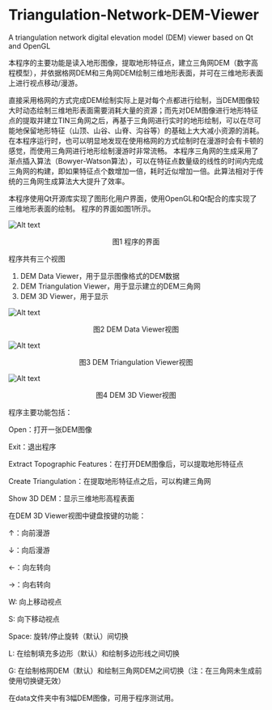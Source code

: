 # Triangulation-Network-DEM-Viewer
A triangulation network digital elevation model (DEM) viewer based on Qt and OpenGL

本程序的主要功能是读入地形图像，提取地形特征点，建立三角网DEM（数字高程模型），并依据格网DEM和三角网DEM绘制三维地形表面，并可在三维地形表面上进行视点移动/漫游。

直接采用格网的方式完成DEM绘制实际上是对每个点都进行绘制，当DEM图像较大时动态绘制三维地形表面需要消耗大量的资源；而先对DEM图像进行地形特征点的提取并建立TIN三角网之后，再基于三角网进行实时的地形绘制，可以在尽可能地保留地形特征（山顶、山谷、山脊、沟谷等）的基础上大大减小资源的消耗。在本程序运行时，也可以明显地发现在使用格网的方式绘制时在漫游时会有卡顿的感觉，而使用三角网进行地形绘制漫游时非常流畅。
本程序三角网的生成采用了渐点插入算法（Bowyer-Watson算法），可以在特征点数量级的线性的时间内完成三角网的构建，即如果特征点个数增加一倍，耗时近似增加一倍。此算法相对于传统的三角网生成算法大大提升了效率。

本程序使用Qt开源库实现了图形化用户界面，使用OpenGL和Qt配合的库实现了三维地形表面的绘制。
程序的界面如图1所示。

![Alt text](https://raw.githubusercontent.com/zhengyuan-liu/Triangulation-Network-DEM-Viewer/master/demo/1.png)

<p align = "center">图1 程序的界面</p>

程序共有三个视图
1.	DEM Data Viewer，用于显示图像格式的DEM数据
2.	DEM Triangulation Viewer，用于显示建立的DEM三角网
3.	DEM 3D Viewer，用于显示

![Alt text](https://raw.githubusercontent.com/zhengyuan-liu/Triangulation-Network-DEM-Viewer/master/demo/2.png)

<p align = "center">图2 DEM Data Viewer视图</p>

![Alt text](https://raw.githubusercontent.com/zhengyuan-liu/Triangulation-Network-DEM-Viewer/master/demo/3.png)

<p align = "center">图3 DEM Triangulation Viewer视图</p>

![Alt text](https://raw.githubusercontent.com/zhengyuan-liu/Triangulation-Network-DEM-Viewer/master/demo/4.png)

<p align = "center">图4 DEM 3D Viewer视图</p>

程序主要功能包括：

Open：打开一张DEM图像

Exit：退出程序

Extract Topographic Features：在打开DEM图像后，可以提取地形特征点

Create Triangulation：在提取地形特征点之后，可以构建三角网

Show 3D DEM：显示三维地形高程表面

在DEM 3D Viewer视图中键盘按键的功能：

↑：向前漫游

↓：向后漫游

←：向左转向

→：向右转向

W: 向上移动视点

S: 向下移动视点

Space: 旋转/停止旋转（默认）间切换

L: 在绘制填充多边形（默认）和绘制多边形线之间切换

G: 在绘制格网DEM（默认）和绘制三角网DEM之间切换（注：在三角网未生成前使用切换键无效）

在data文件夹中有3幅DEM图像，可用于程序测试用。

